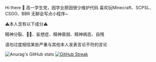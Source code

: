 Hi there 👋
高一学生党，因学业原因很少维护代码
喜欢玩Minecraft、SCPSL、CSGO、BBR
无聊会写点小程序~

⚠️本人含有以下成分⚠️

精神分裂、🏳️‍⚧️、妄想症、精神衰弱、精神病态、自残

请勿过度相信某些严重与其他本人发表言论不符的言论

![Anurag's GitHub stats](https://github-readme-stats.vercel.app/api?username=zhicheng233&bg_color=30,e96443,904e95&title_color=fff&text_color=fff)
[![GitHub Streak](https://sxlz-streak.herokuapp.com?user=zhicheng233&theme=git-dark&locale=zh)](https://git.io/streak-stats)
